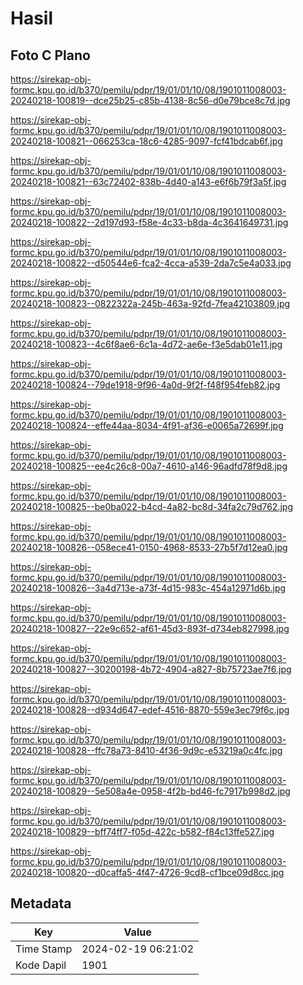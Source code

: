 # Hasil

## Foto C Plano

https://sirekap-obj-formc.kpu.go.id/b370/pemilu/pdpr/19/01/01/10/08/1901011008003-20240218-100819--dce25b25-c85b-4138-8c56-d0e79bce8c7d.jpg

https://sirekap-obj-formc.kpu.go.id/b370/pemilu/pdpr/19/01/01/10/08/1901011008003-20240218-100821--066253ca-18c6-4285-9097-fcf41bdcab6f.jpg

https://sirekap-obj-formc.kpu.go.id/b370/pemilu/pdpr/19/01/01/10/08/1901011008003-20240218-100821--63c72402-838b-4d40-a143-e6f6b79f3a5f.jpg

https://sirekap-obj-formc.kpu.go.id/b370/pemilu/pdpr/19/01/01/10/08/1901011008003-20240218-100822--2d197d93-f58e-4c33-b8da-4c3641649731.jpg

https://sirekap-obj-formc.kpu.go.id/b370/pemilu/pdpr/19/01/01/10/08/1901011008003-20240218-100822--d50544e6-fca2-4cca-a539-2da7c5e4a033.jpg

https://sirekap-obj-formc.kpu.go.id/b370/pemilu/pdpr/19/01/01/10/08/1901011008003-20240218-100823--0822322a-245b-463a-92fd-7fea42103809.jpg

https://sirekap-obj-formc.kpu.go.id/b370/pemilu/pdpr/19/01/01/10/08/1901011008003-20240218-100823--4c6f8ae6-6c1a-4d72-ae6e-f3e5dab01e11.jpg

https://sirekap-obj-formc.kpu.go.id/b370/pemilu/pdpr/19/01/01/10/08/1901011008003-20240218-100824--79de1918-9f96-4a0d-9f2f-f48f954feb82.jpg

https://sirekap-obj-formc.kpu.go.id/b370/pemilu/pdpr/19/01/01/10/08/1901011008003-20240218-100824--effe44aa-8034-4f91-af36-e0065a72699f.jpg

https://sirekap-obj-formc.kpu.go.id/b370/pemilu/pdpr/19/01/01/10/08/1901011008003-20240218-100825--ee4c26c8-00a7-4610-a146-96adfd78f9d8.jpg

https://sirekap-obj-formc.kpu.go.id/b370/pemilu/pdpr/19/01/01/10/08/1901011008003-20240218-100825--be0ba022-b4cd-4a82-bc8d-34fa2c79d762.jpg

https://sirekap-obj-formc.kpu.go.id/b370/pemilu/pdpr/19/01/01/10/08/1901011008003-20240218-100826--058ece41-0150-4968-8533-27b5f7d12ea0.jpg

https://sirekap-obj-formc.kpu.go.id/b370/pemilu/pdpr/19/01/01/10/08/1901011008003-20240218-100826--3a4d713e-a73f-4d15-983c-454a12971d6b.jpg

https://sirekap-obj-formc.kpu.go.id/b370/pemilu/pdpr/19/01/01/10/08/1901011008003-20240218-100827--22e9c652-af61-45d3-893f-d734eb827998.jpg

https://sirekap-obj-formc.kpu.go.id/b370/pemilu/pdpr/19/01/01/10/08/1901011008003-20240218-100827--30200198-4b72-4904-a827-8b75723ae7f6.jpg

https://sirekap-obj-formc.kpu.go.id/b370/pemilu/pdpr/19/01/01/10/08/1901011008003-20240218-100828--d934d647-edef-4516-8870-559e3ec79f6c.jpg

https://sirekap-obj-formc.kpu.go.id/b370/pemilu/pdpr/19/01/01/10/08/1901011008003-20240218-100828--ffc78a73-8410-4f36-9d9c-e53219a0c4fc.jpg

https://sirekap-obj-formc.kpu.go.id/b370/pemilu/pdpr/19/01/01/10/08/1901011008003-20240218-100829--5e508a4e-0958-4f2b-bd46-fc7917b998d2.jpg

https://sirekap-obj-formc.kpu.go.id/b370/pemilu/pdpr/19/01/01/10/08/1901011008003-20240218-100829--bff74ff7-f05d-422c-b582-f84c13ffe527.jpg

https://sirekap-obj-formc.kpu.go.id/b370/pemilu/pdpr/19/01/01/10/08/1901011008003-20240218-100820--d0caffa5-4f47-4726-9cd8-cf1bce09d8cc.jpg


## Metadata

| Key        | Value               |
| ---------- | ------------------- |
| Time Stamp | 2024-02-19 06:21:02 |
| Kode Dapil | 1901                |



